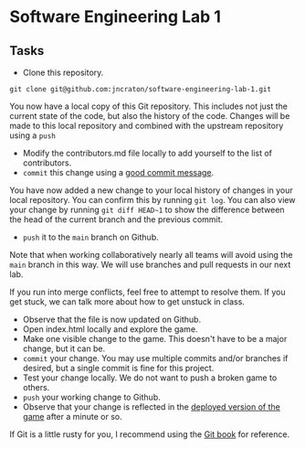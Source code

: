 Software Engineering Lab 1
==========================

Tasks
-----

- Clone this repository.

```
git clone git@github.com:jncraton/software-engineering-lab-1.git
```

You now have a local copy of this Git repository. This includes not just the current state of the code, but also the history of the code. Changes will be made to this local repository and combined with the upstream repository using a `push`

- Modify the contributors.md file locally to add yourself to the list of contributors. 
- `commit` this change using a [good commit message](https://archive.ph/zE4lu).

You have now added a new change to your local history of changes in your local repository. You can confirm this by running `git log`. You can also view your change by running `git diff HEAD~1` to show the difference between the head of the current branch and the previous commit.

- `push` it to the `main` branch on Github.

Note that when working collaboratively nearly all teams will avoid using the `main` branch in this way. We will use branches and pull requests in our next lab.

If you run into merge conflicts, feel free to attempt to resolve them. If you get stuck, we can talk more about how to get unstuck in class.

- Observe that the file is now updated on Github.
- Open index.html locally and explore the game.
- Make one visible change to the game. This doesn't have to be a major change, but it can be.
- `commit` your change. You may use multiple commits and/or branches if desired, but a single commit is fine for this project.
- Test your change locally. We do not want to push a broken game to others.
- `push` your working change to Github.
- Observe that your change is reflected in the [deployed version of the game](https://software-engineering-lab-1.netlify.app/) after a minute or so.

If Git is a little rusty for you, I recommend using the [Git book](https://git-scm.com/book/en/v2) for reference.
